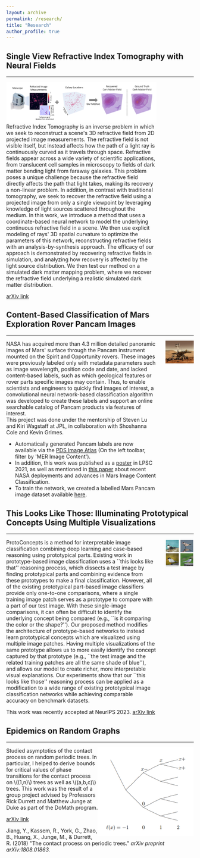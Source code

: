 ```yaml
---
layout: archive
permalink: /research/
title: "Research"
author_profile: true
---
```


## Single View Refractive Index Tomography with Neural Fields
***

<div class='img' style='width: 80%;'>
  <img class='img_responsive' src='/images/teaser.png' />
</div>

<div class='text' style='width: 80%;'>
  Refractive Index Tomography is an inverse problem in which we seek to reconstruct a scene's 3D refractive field from 2D projected image measurements. The refractive field is not visible itself, but instead affects how the path of a light ray is continuously curved as it travels through space. Refractive fields appear across a wide variety of scientific applications, from translucent cell samples in microscopy to fields of dark matter bending light from faraway galaxies. This problem poses a unique challenge because the refractive field directly affects the path that light takes, making its recovery a non-linear problem. In addition, in contrast with traditional tomography, we seek to recover the refractive field using a projected image from only a single viewpoint by leveraging knowledge of light sources scattered throughout the medium. In this work, we introduce a method that uses a coordinate-based neural network to model the underlying continuous refractive field in a scene. We then use explicit modeling of rays' 3D spatial curvature to optimize the parameters of this network, reconstructing refractive fields with an analysis-by-synthesis approach. The efficacy of our approach is demonstrated by recovering refractive fields in simulation, and analyzing how recovery is affected by the light source distribution. We then test our method on a simulated dark matter mapping problem, where we recover the refractive field underlying a realistic simulated dark matter distribution.

 [arXiv link](https://arxiv.org/abs/2309.04437)
</div>


## Content-Based Classification of Mars Exploration Rover Pancam Images
***

<div class='img' style='float: right; width: 15%;'>
  <img class='img_responsive' src='/images/rover.jpg' />
</div>

<div class='text' style='width: 80%;'>
  NASA has acquired more than 4.3 million detailed panoramic images of Mars' surface through the Pancam
  instrument mounted on the Spirit and Opportunity rovers. These images were previously labeled only with metadata parameters such as image wavelength, position code and date, and lacked content-based labels, such as
  which geological features or rover parts specific images may contain. Thus, to enable scientists and engineers to quickly find images of interest, a convolutional neural network-based classification algorithm was developed to create these labels and support an online searchable catalog of Pancam products via features of interest. <br>
  This project was done under the mentorship of Steven Lu and Kiri Wagstaff at JPL, in collaboration with Shoshanna Cole and Kevin Grimes.
  <ul>
    <li>
      Automatically generated Pancam labels are now available via the <a href='https://pds-imaging.jpl.nasa.gov/search/?fq=-ATLAS_THUMBNAIL_URL%3Abrwsnotavail.jpg&q=*%3A*'>PDS Image Atlas</a> (On the left toolbar, filter by 'MER Image Content'). 
    </li>
    <li>
     In addition, this work was published as a <a href='https://lpsc2021.ipostersessions.com/Default.aspx?s=38-65-0C-51-56-E4-60-59-97-07-F8-A4-F9-0B-53-D4'>poster</a> in LPSC 2021, as well as mentioned in <a href='https://ojs.aaai.org/index.php/AAAI/article/view/17784'>this paper</a> about recent NASA deployments and advances in Mars Image Content Classification. 
    </li>
    <li>
      To train the network, we created a labelled Mars Pancam image dataset available <a href='https://zenodo.org/record/4302760'>here</a>.
    </li>
  </ul>
 
</div>

## This Looks Like Those: Illuminating Prototypical Concepts Using Multiple Visualizations
***

<div class='img' style='float: right; width: 15%;'>
  <img class='img_responsive' src='/images/birds.png' />
</div>

<div class='text' style='width: 80%;'>
  ProtoConcepts is a method for interpretable image classification combining deep learning and case-based reasoning using prototypical parts. Existing work in prototype-based image classification uses a ``this looks like that'' reasoning process, which dissects a test image by finding prototypical parts and combining evidence from these prototypes to make a final classification. However, all of the existing prototypical part-based image classifiers provide only one-to-one comparisons, where a single training image patch serves as a prototype to compare with a part of our test image. With these single-image comparisons, it can often be difficult to identify the underlying concept being compared (e.g., ``is it comparing the color or the shape?''). Our proposed method modifies the architecture of prototype-based networks to instead learn prototypical concepts which are visualized using multiple image patches. Having multiple visualizations of the same prototype allows us to more easily identify the concept captured by that prototype (e.g., ``the test image and the related training patches are all the same shade of blue''), and allows our model to create richer, more interpretable visual explanations. Our experiments show that our ``this looks like those'' reasoning process can be applied as a modification to a wide range of existing prototypical image classification networks while achieving comparable accuracy on benchmark datasets. 

  This work was recently accepted at NeurIPS 2023. [arXiv link](https://arxiv.org/abs/2310.18589)
</div>

## Epidemics on Random Graphs
***

<div class='img'>
  <img class='img_responsive' style='float: right;' src='/images/EpidemicTree.png' />
</div>

Studied asymptotics of the contact process on random periodic trees. In particular, I helped to derive bounds for critical values of phase transitions for the contact process on \\((1,n)\\) trees as well as \\((a,b,c)\\) trees. This work was the result of a group project advised by Professors Rick Durrett and Matthew Junge at Duke as part of the DoMath program. 

[arXiv link](https://arxiv.org/pdf/1808.01863)

Jiang, Y., Kassem, R., York, G., Zhao, B., Huang, X., Junge, M., & Durrett, R. (2018) "The contact process on periodic trees." <i>arXiv preprint arXiv:1808.01863.</i>